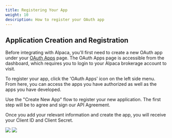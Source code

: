 ```yaml
---
title: Registering Your App
weight: 10
description: How to register your OAuth app
---
```


## Application Creation and Registration

Before integrating with Alpaca, you'll first need to create a new OAuth app under your [OAuth Apps](https://app.alpaca.markets/brokerage/apps/manage) page. The OAuth Apps page is accessible from the dashboard, which requires you to login to your Alpaca brokerage account to visit. 

To register your app, click the 'OAuth Apps' icon on the left side menu. From here, you can access the apps you have authorized as well as the apps you have developed.

Use the "Create New App" flow to register your new application. The first step will be to agree and sign our API Agreement.

Once you add your relevant information and create the app, you will receive your Client ID and Client Secret.

![](/content/oauth/oauth-guide-images/application_info.png)
![](/content/oauth/oauth-guide-images/client_id_secret.png)